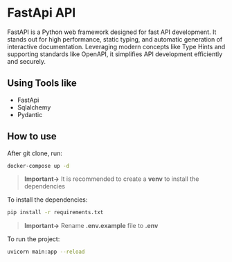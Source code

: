# FastApi API

FastAPI is a Python web framework designed for fast API development. It stands out for high performance, static typing, and automatic generation of interactive documentation. Leveraging modern concepts like Type Hints and supporting standards like OpenAPI, it simplifies API development efficiently and securely.

## Using Tools like 
  - FastApi
  - Sqlalchemy
  - Pydantic

## How to use

 
After git clone, run:
```bash
docker-compose up -d
```

> **Important->** It is recommended to create a **venv** to install the dependencies

To install the dependencies:

```bash
pip install -r requirements.txt
```

> **Important->** Rename **.env.example** file to **.env**

To run the project:

```bash
uvicorn main:app --reload
```
